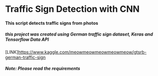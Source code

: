 # Traffic Sign Detection with CNN

#### This script detects traffic signs from photos

##### this project was created using German traffic sign dataset, Keras and Tensorflow Data API
[LINK]https://www.kaggle.com/meowmeowmeowmeowmeow/gtsrb-german-traffic-sign

##### Note: Please read the requirements
